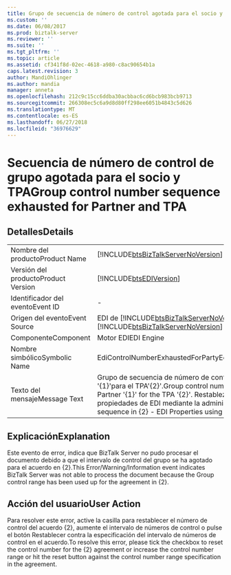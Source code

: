 ```yaml
---
title: Grupo de secuencia de número de control agotada para el socio y TPA | Microsoft Docs
ms.custom: ''
ms.date: 06/08/2017
ms.prod: biztalk-server
ms.reviewer: ''
ms.suite: ''
ms.tgt_pltfrm: ''
ms.topic: article
ms.assetid: cf341f8d-02ec-4618-a980-c8ac90654b1a
caps.latest.revision: 3
author: MandiOhlinger
ms.author: mandia
manager: anneta
ms.openlocfilehash: 212c9c15cc6ddba30acbbac6cd6bcb983bcb9713
ms.sourcegitcommit: 266308ec5c6a9d8d80ff298ee6051b4843c5d626
ms.translationtype: MT
ms.contentlocale: es-ES
ms.lasthandoff: 06/27/2018
ms.locfileid: "36976629"
---
```

# <a name="group-control-number-sequence-exhausted-for-partner-and-tpa"></a><span data-ttu-id="f7bde-102">Secuencia de número de control de grupo agotada para el socio y TPA</span><span class="sxs-lookup"><span data-stu-id="f7bde-102">Group control number sequence exhausted for Partner and TPA</span></span>
## <a name="details"></a><span data-ttu-id="f7bde-103">Detalles</span><span class="sxs-lookup"><span data-stu-id="f7bde-103">Details</span></span>  
  
|                 |                                                                                                                                                              |
|-----------------|--------------------------------------------------------------------------------------------------------------------------------------------------------------|
|  <span data-ttu-id="f7bde-104">Nombre del producto</span><span class="sxs-lookup"><span data-stu-id="f7bde-104">Product Name</span></span>   |                                      [!INCLUDE[btsBizTalkServerNoVersion](../includes/btsbiztalkservernoversion-md.md)]                                      |
| <span data-ttu-id="f7bde-105">Versión del producto</span><span class="sxs-lookup"><span data-stu-id="f7bde-105">Product Version</span></span> |                                                  [!INCLUDE[btsEDIVersion](../includes/btsediversion-md.md)]                                                  |
|    <span data-ttu-id="f7bde-106">Identificador del evento</span><span class="sxs-lookup"><span data-stu-id="f7bde-106">Event ID</span></span>     |                                                                              -                                                                               |
|  <span data-ttu-id="f7bde-107">Origen del evento</span><span class="sxs-lookup"><span data-stu-id="f7bde-107">Event Source</span></span>   |                                    <span data-ttu-id="f7bde-108">EDI de [!INCLUDE[btsBizTalkServerNoVersion](../includes/btsbiztalkservernoversion-md.md)]</span><span class="sxs-lookup"><span data-stu-id="f7bde-108">[!INCLUDE[btsBizTalkServerNoVersion](../includes/btsbiztalkservernoversion-md.md)] EDI</span></span>                                    |
|    <span data-ttu-id="f7bde-109">Componente</span><span class="sxs-lookup"><span data-stu-id="f7bde-109">Component</span></span>    |                                                                          <span data-ttu-id="f7bde-110">Motor EDI</span><span class="sxs-lookup"><span data-stu-id="f7bde-110">EDI Engine</span></span>                                                                          |
|  <span data-ttu-id="f7bde-111">Nombre simbólico</span><span class="sxs-lookup"><span data-stu-id="f7bde-111">Symbolic Name</span></span>  |                                                              <span data-ttu-id="f7bde-112">EdiControlNumberExhaustedForParty</span><span class="sxs-lookup"><span data-stu-id="f7bde-112">EdiControlNumberExhaustedForParty</span></span>                                                               |
|  <span data-ttu-id="f7bde-113">Texto del mensaje</span><span class="sxs-lookup"><span data-stu-id="f7bde-113">Message Text</span></span>   | <span data-ttu-id="f7bde-114">Grupo de secuencia de número de control agotada para asociados '{1}'para el TPA'{2}'.</span><span class="sxs-lookup"><span data-stu-id="f7bde-114">Group control number sequence exhausted for Partner '{1}' for the TPA '{2}'.</span></span> <span data-ttu-id="f7bde-115">Restablezca la secuencia en {2} - propiedades de EDI mediante la administración de BizTalk Server.</span><span class="sxs-lookup"><span data-stu-id="f7bde-115">Reset the sequence in {2} - EDI Properties using BizTalk Server Administration.</span></span> |
  
## <a name="explanation"></a><span data-ttu-id="f7bde-116">Explicación</span><span class="sxs-lookup"><span data-stu-id="f7bde-116">Explanation</span></span>  
 <span data-ttu-id="f7bde-117">Este evento de error,  indica que BizTalk Server no pudo procesar el documento debido a que el intervalo de control del grupo se ha agotado para el acuerdo en {2}.</span><span class="sxs-lookup"><span data-stu-id="f7bde-117">This Error/Warning/Information event indicates BizTalk Server was not able to process the document because the Group control range has been used up for the agreement in {2}.</span></span>  
  
## <a name="user-action"></a><span data-ttu-id="f7bde-118">Acción del usuario</span><span class="sxs-lookup"><span data-stu-id="f7bde-118">User Action</span></span>  
 <span data-ttu-id="f7bde-119">Para resolver este error, active la casilla para restablecer el número de control del acuerdo {2}, aumente el intervalo de números de control o pulse el botón Restablecer contra la especificación del intervalo de números de control en el acuerdo.</span><span class="sxs-lookup"><span data-stu-id="f7bde-119">To resolve this error, please tick the checkbox to reset the control number for the {2} agreement or increase the control number range or hit the reset button against the control number range specification in the agreement.</span></span>